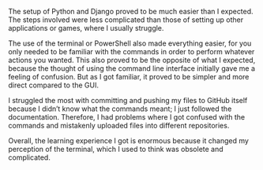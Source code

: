 The setup of Python and Django proved to be much easier than I expected. The steps involved were less complicated than those of setting up other applications or games, where I usually struggle.

The use of the terminal or PowerShell also made everything easier, for you only needed to be familiar with the commands in order to perform whatever actions you wanted. This also proved to be the opposite of what I expected, because the thought of using the command line interface initially gave me a feeling of confusion. But as I got familiar, it proved to be simpler and more direct compared to the GUI.

I struggled the most with committing and pushing my files to GitHub itself because I didn’t know what the commands meant; I just followed the documentation. Therefore, I had problems where I got confused with the commands and mistakenly uploaded files into different repositories.

Overall, the learning experience I got is enormous because it changed my perception of the terminal, which I used to think was obsolete and complicated.